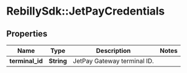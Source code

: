 # RebillySdk::JetPayCredentials

## Properties
Name | Type | Description | Notes
------------ | ------------- | ------------- | -------------
**terminal_id** | **String** | JetPay Gateway terminal ID. | 

